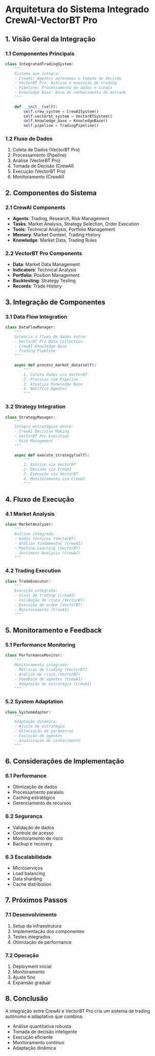 # Arquitetura do Sistema Integrado CrewAI-VectorBT Pro

## 1. Visão Geral da Integração

### 1.1 Componentes Principais
```python
class IntegratedTradingSystem:
    """
    Sistema que integra:
    - CrewAI: Agentes autônomos e tomada de decisão
    - VectorBT Pro: Análise e execução de trading
    - Pipeline: Processamento de dados e sinais
    - Knowledge Base: Base de conhecimento do mercado
    """
    
    def __init__(self):
        self.crew_system = CrewAISystem()
        self.vectorbt_system = VectorBTSystem()
        self.knowledge_base = KnowledgeBase()
        self.pipeline = TradingPipeline()
```

### 1.2 Fluxo de Dados
1. Coleta de Dados (VectorBT Pro)
2. Processamento (Pipeline)
3. Análise (VectorBT Pro)
4. Tomada de Decisão (CrewAI)
5. Execução (VectorBT Pro)
6. Monitoramento (CrewAI)

## 2. Componentes do Sistema

### 2.1 CrewAI Components
- **Agents**: Trading, Research, Risk Management
- **Tasks**: Market Analysis, Strategy Selection, Order Execution
- **Tools**: Technical Analysis, Portfolio Management
- **Memory**: Market Context, Trading History
- **Knowledge**: Market Data, Trading Rules

### 2.2 VectorBT Pro Components
- **Data**: Market Data Management
- **Indicators**: Technical Analysis
- **Portfolio**: Position Management
- **Backtesting**: Strategy Testing
- **Records**: Trade History

## 3. Integração de Componentes

### 3.1 Data Flow Integration
```python
class DataFlowManager:
    """
    Gerencia o fluxo de dados entre:
    - VectorBT Pro Data Collection
    - CrewAI Knowledge Base
    - Trading Pipeline
    """
    
    async def process_market_data(self):
        """
        1. Coleta dados via VectorBT
        2. Processa com Pipeline
        3. Atualiza Knowledge Base
        4. Notifica Agentes
        """
```

### 3.2 Strategy Integration
```python
class StrategyManager:
    """
    Integra estratégias entre:
    - CrewAI Decision Making
    - VectorBT Pro Execution
    - Risk Management
    """
    
    async def execute_strategy(self):
        """
        1. Análise via VectorBT
        2. Decisão via CrewAI
        3. Execução via VectorBT
        4. Monitoramento via CrewAI
        """
```

## 4. Fluxo de Execução

### 4.1 Market Analysis
```python
class MarketAnalyzer:
    """
    Análise integrada:
    - Dados técnicos (VectorBT)
    - Análise fundamental (CrewAI)
    - Machine Learning (VectorBT)
    - Sentiment Analysis (CrewAI)
    """
```

### 4.2 Trading Execution
```python
class TradeExecutor:
    """
    Execução integrada:
    - Sinal de trading (CrewAI)
    - Validação de risco (VectorBT)
    - Execução de ordem (VectorBT)
    - Monitoramento (CrewAI)
    """
```

## 5. Monitoramento e Feedback

### 5.1 Performance Monitoring
```python
class PerformanceMonitor:
    """
    Monitoramento integrado:
    - Métricas de trading (VectorBT)
    - Análise de risco (VectorBT)
    - Feedback de agentes (CrewAI)
    - Adaptação de estratégia (CrewAI)
    """
```

### 5.2 System Adaptation
```python
class SystemAdapter:
    """
    Adaptação dinâmica:
    - Ajuste de estratégia
    - Otimização de parâmetros
    - Evolução de agentes
    - Atualização de conhecimento
    """
```

## 6. Considerações de Implementação

### 6.1 Performance
- Otimização de dados
- Processamento paralelo
- Caching estratégico
- Gerenciamento de recursos

### 6.2 Segurança
- Validação de dados
- Controle de acesso
- Monitoramento de risco
- Backup e recovery

### 6.3 Escalabilidade
- Microserviços
- Load balancing
- Data sharding
- Cache distribution

## 7. Próximos Passos

### 7.1 Desenvolvimento
1. Setup da infraestrutura
2. Implementação dos componentes
3. Testes integrados
4. Otimização de performance

### 7.2 Operação
1. Deployment inicial
2. Monitoramento
3. Ajuste fino
4. Expansão gradual

## 8. Conclusão

A integração entre CrewAI e VectorBT Pro cria um sistema de trading autônomo e adaptativo que combina:
- Análise quantitativa robusta
- Tomada de decisão inteligente
- Execução eficiente
- Monitoramento contínuo
- Adaptação dinâmica
